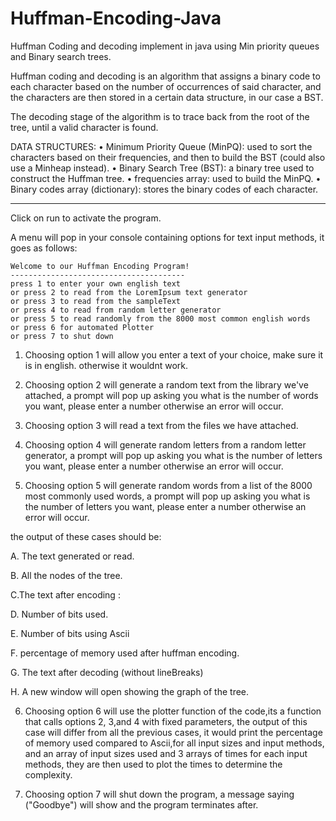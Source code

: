 # Huffman-Encoding-Java
Huffman Coding and decoding implement in java using Min priority queues and Binary search trees.

Huffman coding and decoding is an algorithm that assigns a binary code to each character based on the number of occurrences of said character, and the characters are then stored in a certain data structure, in our case a BST.

The decoding stage of the algorithm is to trace back from the root of the tree, until a valid character is found.


DATA STRUCTURES:
•	Minimum Priority Queue (MinPQ): used to sort the characters based on their frequencies, and then to build the BST (could also use a Minheap instead).
•	Binary Search Tree (BST): a binary tree used to construct the Huffman tree.
•	frequencies array: used to build the MinPQ.
•	Binary codes array (dictionary): stores the binary codes of each character.

---------------------------------------------------------------------------------------------------------------------------------------------------------------


Click on run to activate the program.

A menu will pop in your console containing options for text input methods, it goes as follows:

	Welcome to our Huffman Encoding Program!
	---------------------------------------
	press 1 to enter your own english text
	or press 2 to read from the LoremIpsum text generator
	or press 3 to read from the sampleText
	or press 4 to read from random letter generator
	or press 5 to read randomly from the 8000 most common english words
	or press 6 for automated Plotter
	or press 7 to shut down

1. Choosing option 1 will allow you enter a text of your choice, make sure it is in english. otherwise it wouldnt work.

2. Choosing option 2 will generate a random text from the library we've attached, a prompt will pop up asking you what is the number of words you want, please enter a number otherwise an error will occur. 

3. Choosing option 3 will read a text from the files we have attached.

4. Choosing option 4 will generate random letters from a random letter generator, a prompt will pop up asking you what is the number of letters you want, please enter a number otherwise an error will occur.

5. Choosing option 5 will generate random words from a list of the 8000 most commonly used words, a prompt will pop up asking you what is the number of letters you want, please enter a number otherwise an error will occur.

the output of these cases should be:

A. The text generated or read.

B. All the nodes of the tree. 

C.The text after encoding : 

D. Number of bits used.

E. Number of bits using Ascii 

F. percentage of memory used after huffman encoding. 

G. The text after decoding (without lineBreaks) 

H. A new window will open showing the graph of the tree.

6. Choosing option 6 will use the plotter function of the code,its a function that calls options 2, 3,and 4 with fixed parameters, the output of this case will differ from all the previous cases, it would print 
the percentage of memory used compared to Ascii,for all input sizes and input methods, and an array of input sizes used and 3 arrays of times for each input methods, they are then used to plot the times to determine the complexity.

7. Choosing option 7 will shut down the program, a message saying ("Goodbye") will show and the program terminates after.
